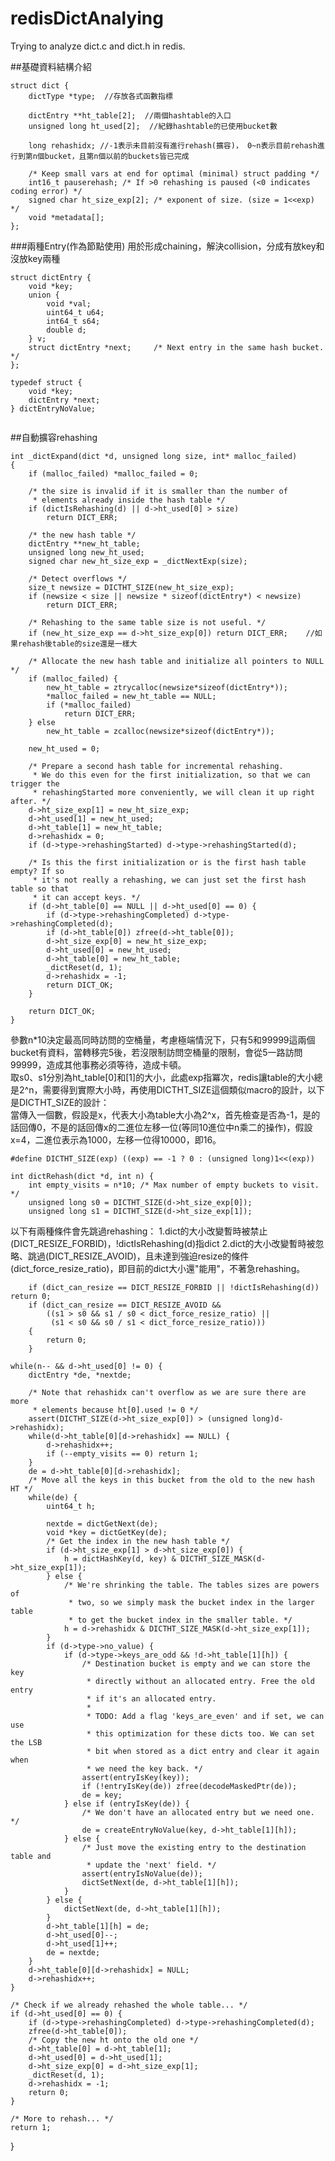 # redisDictAnalying
Trying to analyze dict.c and dict.h in redis.

##基礎資料結構介紹

```
struct dict {
    dictType *type;  //存放各式函數指標

    dictEntry **ht_table[2];  //兩個hashtable的入口
    unsigned long ht_used[2];  //紀錄hashtable的已使用bucket數

    long rehashidx; //-1表示未目前沒有進行rehash(擴容)， 0~n表示目前rehash進行到第n個bucket，且第n個以前的buckets皆已完成

    /* Keep small vars at end for optimal (minimal) struct padding */
    int16_t pauserehash; /* If >0 rehashing is paused (<0 indicates coding error) */
    signed char ht_size_exp[2]; /* exponent of size. (size = 1<<exp) */
    void *metadata[];
};
```

###兩種Entry(作為節點使用)
用於形成chaining，解決collision，分成有放key和沒放key兩種
```
struct dictEntry {
    void *key;
    union {
        void *val;
        uint64_t u64;
        int64_t s64;
        double d;
    } v;
    struct dictEntry *next;     /* Next entry in the same hash bucket. */
};

typedef struct {
    void *key;
    dictEntry *next;
} dictEntryNoValue;
```

```
```

##自動擴容rehashing
```
int _dictExpand(dict *d, unsigned long size, int* malloc_failed)
{
    if (malloc_failed) *malloc_failed = 0;

    /* the size is invalid if it is smaller than the number of
     * elements already inside the hash table */
    if (dictIsRehashing(d) || d->ht_used[0] > size)
        return DICT_ERR;

    /* the new hash table */
    dictEntry **new_ht_table;
    unsigned long new_ht_used;
    signed char new_ht_size_exp = _dictNextExp(size);

    /* Detect overflows */
    size_t newsize = DICTHT_SIZE(new_ht_size_exp);
    if (newsize < size || newsize * sizeof(dictEntry*) < newsize)
        return DICT_ERR;

    /* Rehashing to the same table size is not useful. */
    if (new_ht_size_exp == d->ht_size_exp[0]) return DICT_ERR;    //如果rehash後table的size還是一樣大

    /* Allocate the new hash table and initialize all pointers to NULL */
    if (malloc_failed) {
        new_ht_table = ztrycalloc(newsize*sizeof(dictEntry*));
        *malloc_failed = new_ht_table == NULL;
        if (*malloc_failed)
            return DICT_ERR;
    } else
        new_ht_table = zcalloc(newsize*sizeof(dictEntry*));

    new_ht_used = 0;

    /* Prepare a second hash table for incremental rehashing.
     * We do this even for the first initialization, so that we can trigger the
     * rehashingStarted more conveniently, we will clean it up right after. */
    d->ht_size_exp[1] = new_ht_size_exp;
    d->ht_used[1] = new_ht_used;
    d->ht_table[1] = new_ht_table;
    d->rehashidx = 0;
    if (d->type->rehashingStarted) d->type->rehashingStarted(d);

    /* Is this the first initialization or is the first hash table empty? If so
     * it's not really a rehashing, we can just set the first hash table so that
     * it can accept keys. */
    if (d->ht_table[0] == NULL || d->ht_used[0] == 0) {
        if (d->type->rehashingCompleted) d->type->rehashingCompleted(d);
        if (d->ht_table[0]) zfree(d->ht_table[0]);
        d->ht_size_exp[0] = new_ht_size_exp;
        d->ht_used[0] = new_ht_used;
        d->ht_table[0] = new_ht_table;
        _dictReset(d, 1);
        d->rehashidx = -1;
        return DICT_OK;
    }

    return DICT_OK;
}
```
參數n*10決定最高同時訪問的空桶量，考慮極端情況下，只有5和99999這兩個bucket有資料，當轉移完5後，若沒限制訪問空桶量的限制，會從5一路訪問99999，造成其他事務必須等待，造成卡頓。<br>
取s0、s1分別為ht_table[0]和[1]的大小，此處exp指冪次，redis讓table的大小總是2^n，需要得到實際大小時，再使用DICTHT_SIZE這個類似macro的設計，以下是DICTHT_SIZE的設計：<br>
當傳入一個數，假設是x，代表大小為table大小為2^x，首先檢查是否為-1，是的話回傳0，不是的話回傳x的二進位左移一位(等同10進位中n乘二的操作)，假設x=4，二進位表示為1000，左移一位得10000，即16。<br>
```
#define DICTHT_SIZE(exp) ((exp) == -1 ? 0 : (unsigned long)1<<(exp))
```
```
int dictRehash(dict *d, int n) {
    int empty_visits = n*10; /* Max number of empty buckets to visit. */
    unsigned long s0 = DICTHT_SIZE(d->ht_size_exp[0]);
    unsigned long s1 = DICTHT_SIZE(d->ht_size_exp[1]);
```

以下有兩種條件會先跳過rehashing：
    1.dict的大小改變暫時被禁止(DICT_RESIZE_FORBID)，!dictIsRehashing(d)指dict
    2.dict的大小改變暫時被忽略、跳過(DICT_RESIZE_AVOID)，且未達到強迫resize的條件(dict_force_resize_ratio)，即目前的dict大小還"能用"，不著急rehashing。
```
    if (dict_can_resize == DICT_RESIZE_FORBID || !dictIsRehashing(d)) return 0;
    if (dict_can_resize == DICT_RESIZE_AVOID && 
        ((s1 > s0 && s1 / s0 < dict_force_resize_ratio) ||
         (s1 < s0 && s0 / s1 < dict_force_resize_ratio)))
    {
        return 0;
    }
```

    while(n-- && d->ht_used[0] != 0) {
        dictEntry *de, *nextde;

        /* Note that rehashidx can't overflow as we are sure there are more
         * elements because ht[0].used != 0 */
        assert(DICTHT_SIZE(d->ht_size_exp[0]) > (unsigned long)d->rehashidx);
        while(d->ht_table[0][d->rehashidx] == NULL) {
            d->rehashidx++;
            if (--empty_visits == 0) return 1;
        }
        de = d->ht_table[0][d->rehashidx];
        /* Move all the keys in this bucket from the old to the new hash HT */
        while(de) {
            uint64_t h;

            nextde = dictGetNext(de);
            void *key = dictGetKey(de);
            /* Get the index in the new hash table */
            if (d->ht_size_exp[1] > d->ht_size_exp[0]) {
                h = dictHashKey(d, key) & DICTHT_SIZE_MASK(d->ht_size_exp[1]);
            } else {
                /* We're shrinking the table. The tables sizes are powers of
                 * two, so we simply mask the bucket index in the larger table
                 * to get the bucket index in the smaller table. */
                h = d->rehashidx & DICTHT_SIZE_MASK(d->ht_size_exp[1]);
            }
            if (d->type->no_value) {
                if (d->type->keys_are_odd && !d->ht_table[1][h]) {
                    /* Destination bucket is empty and we can store the key
                     * directly without an allocated entry. Free the old entry
                     * if it's an allocated entry.
                     *
                     * TODO: Add a flag 'keys_are_even' and if set, we can use
                     * this optimization for these dicts too. We can set the LSB
                     * bit when stored as a dict entry and clear it again when
                     * we need the key back. */
                    assert(entryIsKey(key));
                    if (!entryIsKey(de)) zfree(decodeMaskedPtr(de));
                    de = key;
                } else if (entryIsKey(de)) {
                    /* We don't have an allocated entry but we need one. */
                    de = createEntryNoValue(key, d->ht_table[1][h]);
                } else {
                    /* Just move the existing entry to the destination table and
                     * update the 'next' field. */
                    assert(entryIsNoValue(de));
                    dictSetNext(de, d->ht_table[1][h]);
                }
            } else {
                dictSetNext(de, d->ht_table[1][h]);
            }
            d->ht_table[1][h] = de;
            d->ht_used[0]--;
            d->ht_used[1]++;
            de = nextde;
        }
        d->ht_table[0][d->rehashidx] = NULL;
        d->rehashidx++;
    }

    /* Check if we already rehashed the whole table... */
    if (d->ht_used[0] == 0) {
        if (d->type->rehashingCompleted) d->type->rehashingCompleted(d);
        zfree(d->ht_table[0]);
        /* Copy the new ht onto the old one */
        d->ht_table[0] = d->ht_table[1];
        d->ht_used[0] = d->ht_used[1];
        d->ht_size_exp[0] = d->ht_size_exp[1];
        _dictReset(d, 1);
        d->rehashidx = -1;
        return 0;
    }

    /* More to rehash... */
    return 1;
}
```
```
```
